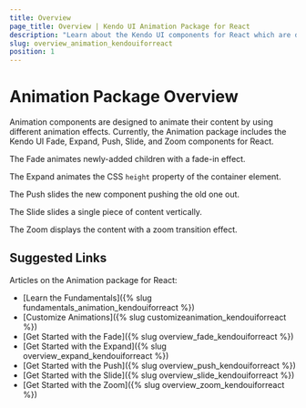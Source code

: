```yaml
---
title: Overview
page_title: Overview | Kendo UI Animation Package for React
description: "Learn about the Kendo UI components for React which are delivered by the Animation package."
slug: overview_animation_kendouiforreact
position: 1
---
```


# Animation Package Overview

Animation components are designed to animate their content by using different animation effects. Currently, the Animation package includes the Kendo UI Fade, Expand, Push, Slide, and Zoom components for React.

The Fade animates newly-added children with a fade-in effect.

The Expand animates the CSS `height` property of the container element.

The Push slides the new component pushing the old one out.

The Slide slides a single piece of content vertically.

The Zoom displays the content with a zoom transition effect.

## Suggested Links

Articles on the Animation package for React:

* [Learn the Fundamentals]({% slug fundamentals_animation_kendouiforreact %})
* [Customize Animations]({% slug customizeanimation_kendouiforreact %})
* [Get Started with the Fade]({% slug overview_fade_kendouiforreact %})
* [Get Started with the Expand]({% slug overview_expand_kendouiforreact %})
* [Get Started with the Push]({% slug overview_push_kendouiforreact %})
* [Get Started with the Slide]({% slug overview_slide_kendouiforreact %})
* [Get Started with the Zoom]({% slug overview_zoom_kendouiforreact %})
